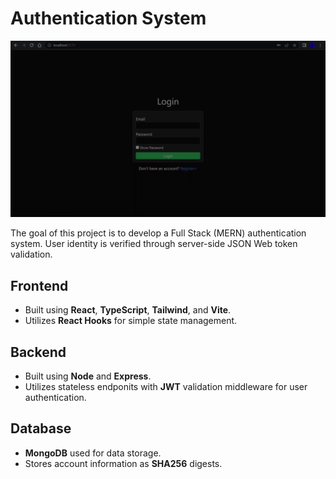 # Authentication System

![image](loginsystem-preview.gif)

The goal of this project is to develop a Full Stack (MERN) authentication system. User identity is verified through server-side JSON Web token validation.

## Frontend
* Built using **React**, **TypeScript**, **Tailwind**, and **Vite**.
* Utilizes **React Hooks** for simple state management.

## Backend
* Built using **Node** and **Express**.
* Utilizes stateless endponits with **JWT** validation middleware for user authentication.

## Database
* **MongoDB** used for data storage.
* Stores account information as **SHA256** digests.
